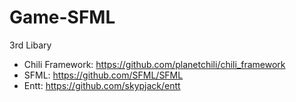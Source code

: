 # Game-SFML

3rd Libary
- Chili Framework: https://github.com/planetchili/chili_framework
- SFML: https://github.com/SFML/SFML
- Entt: https://github.com/skypjack/entt
